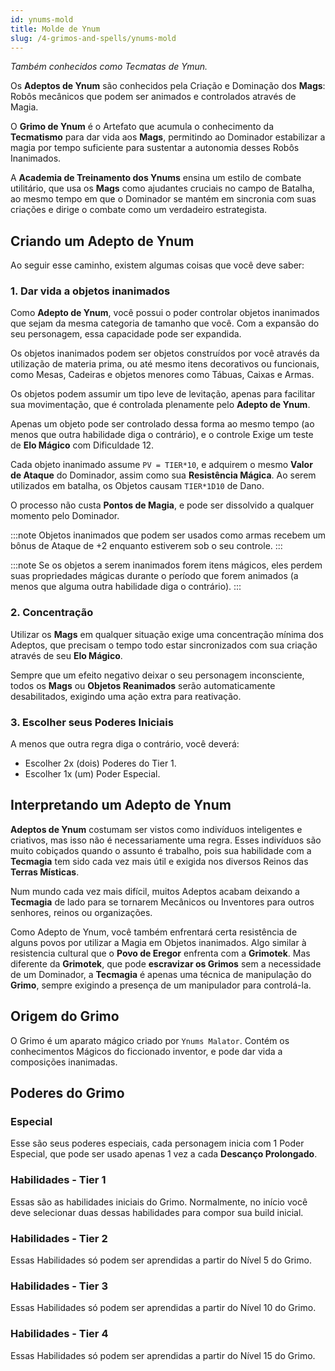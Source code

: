 ```yaml
---
id: ynums-mold
title: Molde de Ynum
slug: /4-grimos-and-spells/ynums-mold
---
```


*Também conhecidos como Tecmatas de Ymun.*

<!-- Os **Adeptos de Ynum** são conhecidos por serem **Tecmatas**, palavra usada no mundo das **Terras Místicas** para descrever os inventores místicos que possuem o poder de aplicar a magia aos Mags, criando construções inanimadas que podem auxiliá-los em diversas tarefas. -->

Os **Adeptos de Ynum** são conhecidos pela Criação e Dominação dos **Mags**: Robôs mecânicos que podem ser animados e controlados através de Magia.

O **Grimo de Ynum** é o Artefato que acumula o conhecimento da **Tecmatismo** para dar vida aos **Mags**, permitindo ao Dominador estabilizar a magia por tempo suficiente para sustentar a autonomia desses Robôs Inanimados.

A **Academia de Treinamento dos Ynums** ensina um estilo de combate utilitário, que usa os **Mags** como ajudantes cruciais no campo de Batalha, ao mesmo tempo em que o Dominador se mantém em sincronia com suas criações e dirige o combate como um verdadeiro estrategista.

## Criando um Adepto de Ynum

Ao seguir esse caminho, existem algumas coisas que você deve saber:

### 1. Dar vida a objetos inanimados

Como **Adepto de Ynum**, você possui o poder controlar objetos inanimados que sejam da mesma categoria de tamanho que você. Com a expansão do seu personagem, essa capacidade pode ser expandida.

Os objetos inanimados podem ser objetos construídos por você através da utilização de materia prima, ou até mesmo itens decorativos ou funcionais, como Mesas, Cadeiras e objetos menores como Tábuas, Caixas e Armas.

Os objetos podem assumir um tipo leve de levitação, apenas para facilitar sua movimentação, que é controlada plenamente pelo **Adepto de Ynum**.

Apenas um objeto pode ser controlado dessa forma ao mesmo tempo (ao menos que outra habilidade diga o contrário), e o controle Exige um teste de **Elo Mágico** com Dificuldade 12.

Cada objeto inanimado assume `PV = TIER*10`, e adquirem o mesmo **Valor de Ataque** do Dominador, assim como sua **Resistência Mágica**. Ao serem utilizados em batalha, os Objetos causam `TIER*1D10` de Dano.

O processo não custa **Pontos de Magia**, e pode ser dissolvido a qualquer momento pelo Dominador.

:::note
Objetos inanimados que podem ser usados como armas recebem um bônus de Ataque de +2 enquanto estiverem sob o seu controle.
:::

:::note
Se os objetos a serem inanimados forem itens mágicos, eles perdem suas propriedades mágicas durante o período que forem animados (a menos que alguma outra habilidade diga o contrário).
:::

### 2. Concentração

Utilizar os **Mags** em qualquer situação exige uma concentração mínima dos Adeptos, que precisam o tempo todo estar sincronizados com sua criação através de seu **Elo Mágico**.

Sempre que um efeito negativo deixar o seu personagem inconsciente, todos os **Mags** ou **Objetos Reanimados** serão automaticamente desabilitados, exigindo uma ação extra para reativação.

### 3. Escolher seus Poderes Iniciais

A menos que outra regra diga o contrário, você deverá:

- Escolher 2x (dois) Poderes do Tier 1.
- Escolher 1x (um) Poder Especial.

## Interpretando um Adepto de Ynum

**Adeptos de Ynum** costumam ser vistos como indivíduos inteligentes e criativos, mas isso não é necessariamente uma regra. Esses indivíduos são muito cobiçados quando o assunto é trabalho, pois sua habilidade com a **Tecmagia** tem sido cada vez mais útil e exigida nos diversos Reinos das **Terras Místicas**.

Num mundo cada vez mais difícil, muitos Adeptos acabam deixando a **Tecmagia** de lado para se tornarem Mecânicos ou Inventores para outros senhores, reinos ou organizações.

Como Adepto de Ynum, você também enfrentará certa resistência de alguns povos por utilizar a Magia em Objetos inanimados. Algo similar à resistencia cultural que o **Povo de Eregor** enfrenta com a **Grimotek**. Mas diferente da **Grimotek**, que pode **escravizar os Grimos** sem a necessidade de um Dominador, a **Tecmagia** é apenas uma técnica de manipulação do **Grimo**, sempre exigindo a presença de um manipulador para controlá-la.

## Origem do Grimo

O Grimo é um aparato mágico criado por `Ynums Malator`. Contém os conhecimentos Mágicos do ficcionado inventor, e pode dar vida a composições inanimadas.

## Poderes do Grimo

### Especial

Esse são seus poderes especiais, cada personagem inicia com 1 Poder Especial, que pode ser usado apenas 1 vez a cada **Descanço Prolongado**.

### Habilidades - Tier 1

Essas são as habilidades iniciais do Grimo. Normalmente, no início você deve selecionar duas dessas habilidades para compor sua build inicial.

### Habilidades - Tier 2

Essas Habilidades só podem ser aprendidas a partir do Nível 5 do Grimo.

### Habilidades - Tier 3

Essas Habilidades só podem ser aprendidas a partir do Nível 10 do Grimo.

### Habilidades - Tier 4

Essas Habilidades só podem ser aprendidas a partir do Nível 15 do Grimo.
